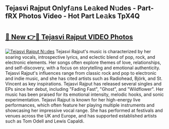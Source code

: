## Tejasvi Rajput Onlyf𝚊ns Le𝚊ked N𝚞des - Part-fRX Photos Video - Hot Part Le𝚊ks TpX4Q

# <h2><a href="http://ac51872.deff.icu/?id=Tejasvi+Rajput">🔗 New 👉🔴 Tejasvi Rajput VIDEO Photos</a></h2>

[![Tejasvi Rajput N𝚞des](https://i.imgur.com/rIISA9y.gif)](http://ac51872.deff.icu/?id=Tejasvi+Rajput)
Tejasvi Rajput's music is characterized by her soaring vocals, introspective lyrics, and eclectic blend of pop, rock, and electronic elements. Her songs often explore themes of love, relationships, and self-discovery, with a focus on storytelling and emotional authenticity. Tejasvi Rajput's influences range from classic rock and pop to electronic and indie music, and she has cited artists such as Radiohead, Björk, and St. Vincent as key inspirations. Tejasvi Rajput has released several singles and EPs since her debut, including "Fading Fast", "Ghost", and "Wildflower". Her music has been praised for its emotional intensity, melodic hooks, and sonic experimentation. Tejasvi Rajput is known for her high-energy live performances, which often feature her playing multiple instruments and showcasing her impressive vocal range. She has performed at festivals and venues across the UK and Europe, and has supported established artists such as Tom Odell and Lewis Capaldi.
